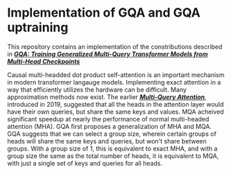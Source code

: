 # Implementation of GQA and GQA uptraining
This repository contains an implementation of the constributions described in [***GQA: Training Generalized Multi-Query Transformer Models from
Multi-Head Checkpoints***](https://arxiv.org/pdf/2305.13245v3)

Causal multi-headded dot product self-attention is an important mechanism in modern transformer langauge models. Implementing exact attention in a way that efficiently utilizes the hardware can be difficult. Many approximation methods now exist. The earlier [***Multi-Query Attention***](https://arxiv.org/pdf/1911.02150), introduced in 2019, suggested that all the heads in the attention layer would have their own queries, but share the same keys and values. MQA acheived significant speedup at nearly the performance of normal multi-headed attention (MHA). GQA first proposes a generalization of MHA and MQA. GQA suggests that we can select a group size, wherein certain groups of heads will share the same keys and queries, but won't share between groups. With a group size of 1, this is equivalent to exact MHA, and with a group size the same as the total number of heads, it is equivalent to MQA, with just a single set of keys and queries for all heads.